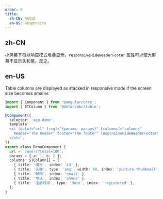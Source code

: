 ```yaml
---
order: 9
title:
  zh-CN: 响应式
  en-US: Responsive
---
```


## zh-CN

小屏幕下将以响应模式堆叠显示，`responsiveHideHeaderFooter` 属性可以使大屏幕不显示头和尾，反之。

## en-US

Table columns are displayed as stacked in responsive mode if the screen size becomes smaller.

```ts
import { Component } from '@angular/core';
import { STColumn } from '@delon/abc/table';

@Component({
  selector: 'app-demo',
  template: `
  <st [data]="url" [req]="{params: params}" [columns]="columns"
    header="The header" footer="The footer" responsiveHideHeaderFooter>
  </st>`,
})
export class DemoComponent {
  url = `/users?total=100`;
  params = { a: 1, b: 2 };
  columns: STColumn[] = [
    { title: '编号', index: 'id' },
    { title: '头像', type: 'img', width: 60, index: 'picture.thumbnail' },
    { title: '邮箱', index: 'email' },
    { title: '电话', index: 'phone' },
    { title: '注册时间', type: 'date', index: 'registered' },
  ];
}
```
